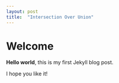 ```yaml
---
layout: post
title:  "Intersection Over Union"
---
```


# Welcome

**Hello world**, this is my first Jekyll blog post.

I hope you like it!